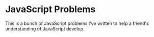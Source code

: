 JavaScript Problems
===================

This is a bunch of JavaScript problems I've written to help a friend's
understanding of JavaScript develop.

